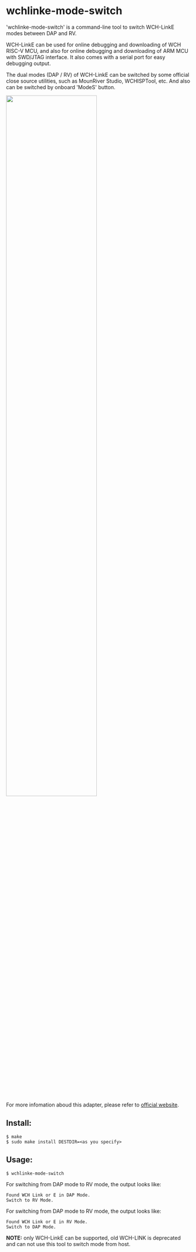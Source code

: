 # wchlinke-mode-switch

'wchlinke-mode-switch' is a command-line tool to switch WCH-LinkE modes between DAP and RV. 

WCH-LinkE can be used for online debugging and downloading of WCH RISC-V MCU, and also for online debugging and downloading of ARM MCU with SWD/JTAG interface. It also comes with a serial port for easy debugging output.

The dual modes (DAP / RV) of WCH-LinkE can be switched by some official close source utilities, such as MounRiver Studio, WCHISPTool, etc. And also can be switched by onboard 'ModeS' button.

<img src="https://raw.githubusercontent.com/cjacker/wchlinke-mode-switch/main/wch-linke.png" width=70%/>

For more infomation aboud this adapter, please refer to [official website](http://www.wch-ic.com/downloads/WCH-LinkUserManual_PDF.html).

## Install:
```
$ make
$ sudo make install DESTDIR=<as you specify>
```

## Usage:
```
$ wchlinke-mode-switch
```

For switching from DAP mode to RV mode, the output looks like:
```
Found WCH Link or E in DAP Mode.
Switch to RV Mode.
```

For switching from DAP mode to RV mode, the output looks like:
```
Found WCH Link or E in RV Mode.
Switch to DAP Mode.
```

**NOTE:** only WCH-LinkE can be supported, old WCH-LINK is deprecated and can not use this tool to switch mode from host.


